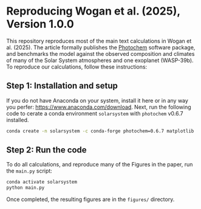 # Reproducing Wogan et al. (2025), Version 1.0.0 

This repository reproduces most of the main text calculations in Wogan et al. (2025). The article formally publishes the [Photochem](https://github.com/Nicholaswogan/photochem) software package, and benchmarks the model against the observed composition and climates of many of the Solar System atmospheres and one exoplanet (WASP-39b). To reproduce our calculations, follow these instructions:

## Step 1: Installation and setup

If you do not have Anaconda on your system, install it here or in any way you perfer: https://www.anaconda.com/download. Next, run the following code to cerate a conda environment `solarsystem` with `photochem` v0.6.7 installed.

```sh
conda create -n solarsystem -c conda-forge photochem=0.6.7 matplotlib
```

## Step 2: Run the code

To do all calculations, and reproduce many of the Figures in the paper, run the `main.py` script:

```sh
conda activate solarsystem
python main.py
```

Once completed, the resulting figures are in the `figures/` directory.


